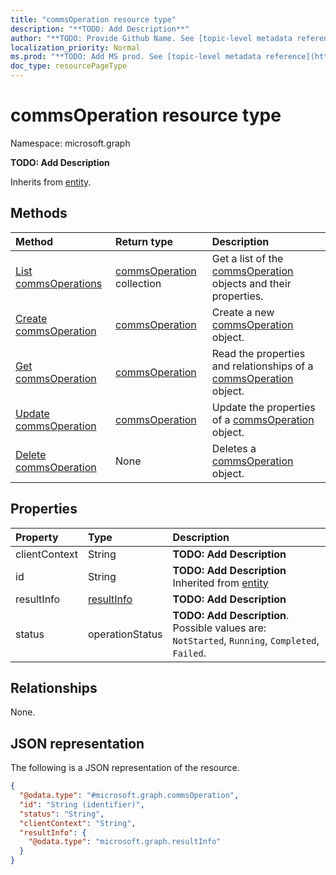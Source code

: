 ```yaml
---
title: "commsOperation resource type"
description: "**TODO: Add Description**"
author: "**TODO: Provide Github Name. See [topic-level metadata reference](https://msgo.azurewebsites.net/add/document/guidelines/metadata.html#topic-level-metadata)**"
localization_priority: Normal
ms.prod: "**TODO: Add MS prod. See [topic-level metadata reference](https://msgo.azurewebsites.net/add/document/guidelines/metadata.html#topic-level-metadata)**"
doc_type: resourcePageType
---
```


# commsOperation resource type

Namespace: microsoft.graph

**TODO: Add Description**


Inherits from [entity](../resources/entity.md).

## Methods
|Method|Return type|Description|
|:---|:---|:---|
|[List commsOperations](../api/commsoperation-list.md)|[commsOperation](../resources/commsoperation.md) collection|Get a list of the [commsOperation](../resources/commsoperation.md) objects and their properties.|
|[Create commsOperation](../api/commsoperation-create.md)|[commsOperation](../resources/commsoperation.md)|Create a new [commsOperation](../resources/commsoperation.md) object.|
|[Get commsOperation](../api/commsoperation-get.md)|[commsOperation](../resources/commsoperation.md)|Read the properties and relationships of a [commsOperation](../resources/commsoperation.md) object.|
|[Update commsOperation](../api/commsoperation-update.md)|[commsOperation](../resources/commsoperation.md)|Update the properties of a [commsOperation](../resources/commsoperation.md) object.|
|[Delete commsOperation](../api/commsoperation-delete.md)|None|Deletes a [commsOperation](../resources/commsoperation.md) object.|

## Properties
|Property|Type|Description|
|:---|:---|:---|
|clientContext|String|**TODO: Add Description**|
|id|String|**TODO: Add Description** Inherited from [entity](../resources/entity.md)|
|resultInfo|[resultInfo](../resources/resultinfo.md)|**TODO: Add Description**|
|status|operationStatus|**TODO: Add Description**. Possible values are: `NotStarted`, `Running`, `Completed`, `Failed`.|

## Relationships
None.

## JSON representation
The following is a JSON representation of the resource.
<!-- {
  "blockType": "resource",
  "keyProperty": "id",
  "@odata.type": "microsoft.graph.commsOperation",
  "baseType": "microsoft.graph.entity",
  "openType": true
}
-->
``` json
{
  "@odata.type": "#microsoft.graph.commsOperation",
  "id": "String (identifier)",
  "status": "String",
  "clientContext": "String",
  "resultInfo": {
    "@odata.type": "microsoft.graph.resultInfo"
  }
}
```

